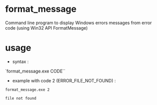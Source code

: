 # format_message
Command line program to display Windows errors messages from error code (using Win32 API FormatMessage)

# usage
* syntax :

`format_message.exe CODE``

* example with code 2 (ERROR_FILE_NOT_FOUND) :

`format_message.exe 2`

`file not found`

